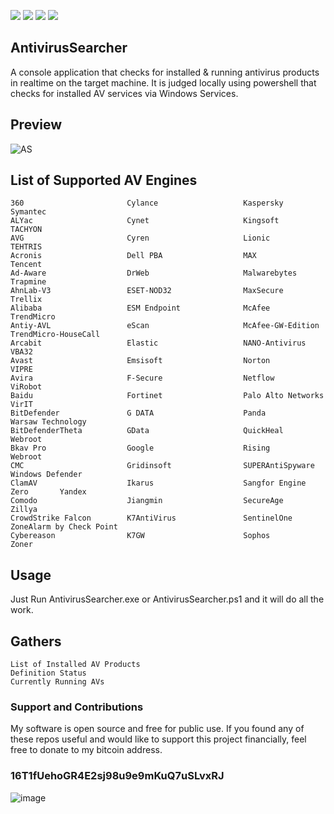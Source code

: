 <a href="https://github.com/chainski/AntivirusSearcher"><img src="https://img.shields.io/badge/OPEN--SOURCE-YES-green"></a>
<a href="https://github.com/chainski/AntivirusSearcher"><img src="https://img.shields.io/badge/license-GPL--3.0-orange"></a> 
<a href="https://github.com/chainski/AntivirusSearcher/releases"><img src="https://img.shields.io/github/v/release/Chainski/AntivirusSearcher"></a>
<a href="https://github.com/Chainski/AntivirusSearcher/blob/main/AntivirusSearcher.ps1"><img src="https://img.shields.io/badge/power-shell-blue"></a>


## AntivirusSearcher

A console application that checks for installed & running antivirus products in realtime on the target machine.
It is judged locally using powershell that checks for installed AV services via Windows Services.

## Preview 

![AS](https://user-images.githubusercontent.com/96607632/193723931-13afc236-f865-4a68-9dba-16beb1e17ef0.png)


## List of Supported AV Engines

```
360                       Cylance                   Kaspersky                 Symantec                
ALYac                     Cynet                     Kingsoft                  TACHYON                 
AVG                       Cyren                     Lionic                    TEHTRIS                 
Acronis                   Dell PBA                  MAX                       Tencent                 
Ad-Aware                  DrWeb                     Malwarebytes              Trapmine                
AhnLab-V3                 ESET-NOD32                MaxSecure                 Trellix                 
Alibaba                   ESM Endpoint              McAfee                    TrendMicro              
Antiy-AVL                 eScan                     McAfee-GW-Edition         TrendMicro-HouseCall    
Arcabit                   Elastic                   NANO-Antivirus            VBA32                   
Avast                     Emsisoft                  Norton                    VIPRE                   
Avira                     F-Secure                  Netflow                   ViRobot                 
Baidu                     Fortinet                  Palo Alto Networks        VirIT                   
BitDefender               G DATA                    Panda                     Warsaw Technology       
BitDefenderTheta          GData                     QuickHeal                 Webroot                 
Bkav Pro                  Google                    Rising                    Webroot                 
CMC                       Gridinsoft                SUPERAntiSpyware          Windows Defender        
ClamAV                    Ikarus                    Sangfor Engine Zero       Yandex                  
Comodo                    Jiangmin                  SecureAge                 Zillya                  
CrowdStrike Falcon        K7AntiVirus               SentinelOne               ZoneAlarm by Check Point
Cybereason                K7GW                      Sophos                    Zoner                   
```
## Usage 

Just Run AntivirusSearcher.exe or AntivirusSearcher.ps1 and it will do all the work.

## Gathers

```
List of Installed AV Products
Definition Status
Currently Running AVs
```


### Support and Contributions
My software is open source and free for public use. 
If you found any of these repos useful and would like to support this project financially, 
feel free to donate to my bitcoin address.

### 16T1fUehoGR4E2sj98u9e9mKuQ7uSLvxRJ
![image](https://user-images.githubusercontent.com/96607632/173610346-a08309b7-7ce5-4be8-88f2-d79cb6e9c3bf.png)
